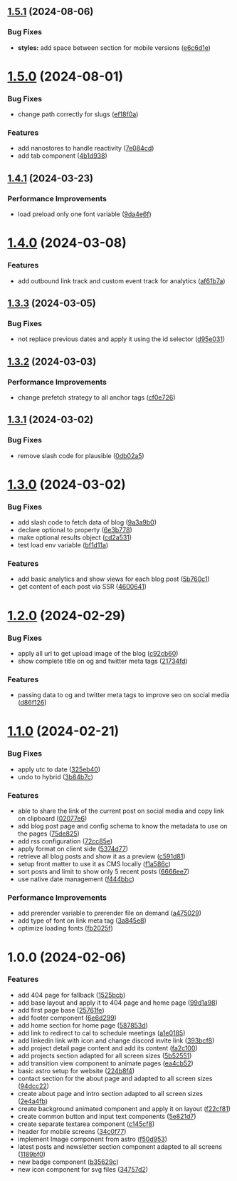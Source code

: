 ## [1.5.1](https://github.com/santychuycom/santychuy.com/compare/v1.5.0...v1.5.1) (2024-08-06)


### Bug Fixes

* **styles:** add space between section for mobile versions ([e6c6d1e](https://github.com/santychuycom/santychuy.com/commit/e6c6d1eb9bcf275cb0cdbb54a10ae1fc0da6cd34))

# [1.5.0](https://github.com/santychuycom/santychuy.com/compare/v1.4.1...v1.5.0) (2024-08-01)


### Bug Fixes

* change path correctly for slugs ([ef18f0a](https://github.com/santychuycom/santychuy.com/commit/ef18f0a05408b64e2d66728b62e0c173756337eb))


### Features

* add nanostores to handle reactivity ([7e084cd](https://github.com/santychuycom/santychuy.com/commit/7e084cd1220f2d8b779e9493ddcbfc03c6313866))
* add tab component ([4b1d938](https://github.com/santychuycom/santychuy.com/commit/4b1d93857c172109725a3a23dce07b715ee9456f))

## [1.4.1](https://github.com/santychuycom/santychuy.com/compare/v1.4.0...v1.4.1) (2024-03-23)


### Performance Improvements

* load preload only one font variable ([9da4e6f](https://github.com/santychuycom/santychuy.com/commit/9da4e6fe5bb73e90ca0b66ed132904d91f6f6a2e))

# [1.4.0](https://github.com/santychuycom/santychuy.com/compare/v1.3.3...v1.4.0) (2024-03-08)


### Features

* add outbound link track and custom event track for analytics ([af61b7a](https://github.com/santychuycom/santychuy.com/commit/af61b7a6fe0c42530aa6c96b5926a6b9bafe1a4e))

## [1.3.3](https://github.com/santychuycom/santychuy.com/compare/v1.3.2...v1.3.3) (2024-03-05)


### Bug Fixes

* not replace previous dates and apply it using the id selector ([d95e031](https://github.com/santychuycom/santychuy.com/commit/d95e0311a7c20127fcf7aef32fdb5b8e39e4e115))

## [1.3.2](https://github.com/santychuycom/santychuy.com/compare/v1.3.1...v1.3.2) (2024-03-03)


### Performance Improvements

* change prefetch strategy to all anchor tags ([cf0e726](https://github.com/santychuycom/santychuy.com/commit/cf0e726f715ace025c4b49fa0a967b60fc1b43f3))

## [1.3.1](https://github.com/santychuycom/santychuy.com/compare/v1.3.0...v1.3.1) (2024-03-02)


### Bug Fixes

* remove slash code for plausible ([0db02a5](https://github.com/santychuycom/santychuy.com/commit/0db02a5cb7397527b002535468a486f314e08bc3))

# [1.3.0](https://github.com/santychuycom/santychuy.com/compare/v1.2.0...v1.3.0) (2024-03-02)


### Bug Fixes

* add slash code to fetch data of blog ([9a3a9b0](https://github.com/santychuycom/santychuy.com/commit/9a3a9b09316e379c7a5ffad27024c60db3f28446))
* declare optional to property ([6e3b778](https://github.com/santychuycom/santychuy.com/commit/6e3b778f121bc22d73346c559cd002e1fdb4cb87))
* make optional results object ([cd2a531](https://github.com/santychuycom/santychuy.com/commit/cd2a531065f245c0ad1812daec4408f7f8dd375c))
* test load env variable ([bf1d11a](https://github.com/santychuycom/santychuy.com/commit/bf1d11a158ce9c435d782c4a90b362b4919e18ce))


### Features

* add basic analytics and show views for each blog post ([5b760c1](https://github.com/santychuycom/santychuy.com/commit/5b760c1cfb39f997e32d961b00b268bf2dddb4f8))
* get content of each post via SSR ([4600641](https://github.com/santychuycom/santychuy.com/commit/46006414ad6173e8c9326965ce83481394433163))

# [1.2.0](https://github.com/santychuycom/santychuy.com/compare/v1.1.0...v1.2.0) (2024-02-29)


### Bug Fixes

* apply all url to get upload image of the blog ([c92cb60](https://github.com/santychuycom/santychuy.com/commit/c92cb60558d8cb3a2f23d6af85fc507f57292f59))
* show complete title on og and twitter meta tags ([21734fd](https://github.com/santychuycom/santychuy.com/commit/21734fdb2a3b371c8a5c41f0d30b9fcefcdd8cce))


### Features

* passing data to og and twitter meta tags to improve seo on social media ([d86f126](https://github.com/santychuycom/santychuy.com/commit/d86f1266d9a67052be204feeca293a4be130f02b))

# [1.1.0](https://github.com/santychuycom/santychuy.com/compare/v1.0.0...v1.1.0) (2024-02-21)


### Bug Fixes

* apply utc to date ([325eb40](https://github.com/santychuycom/santychuy.com/commit/325eb409ca35012a1d3ac15141afd72e27390456))
* undo to hybrid ([3b84b7c](https://github.com/santychuycom/santychuy.com/commit/3b84b7ccdafc968581f50eedc03743be77b120fe))


### Features

* able to share the link of the current post on social media and copy link on clipboard ([02077e6](https://github.com/santychuycom/santychuy.com/commit/02077e6a36c6c316090762161a1471d641b12862))
* add blog post page and config schema to know the metadata to use on the pages ([75de825](https://github.com/santychuycom/santychuy.com/commit/75de8254ca0001b43b16737e3c8363d4c8c24aea))
* add rss configuration ([72cc85e](https://github.com/santychuycom/santychuy.com/commit/72cc85e49c87448f1319cb9ba823e922984647a2))
* apply format on client side ([5374d77](https://github.com/santychuycom/santychuy.com/commit/5374d7711afdd93f363838e325e7c3904ac715e7))
* retrieve all blog posts and show it as a preview ([c591d81](https://github.com/santychuycom/santychuy.com/commit/c591d81fad1a009c3e0a6c9cead51535806e7d62))
* setup front matter to use it as CMS locally ([f1a586c](https://github.com/santychuycom/santychuy.com/commit/f1a586c93507a42191cadb14cbc9e9f9de7731b2))
* sort posts and limit to show only 5 recent posts ([6666ee7](https://github.com/santychuycom/santychuy.com/commit/6666ee71b5f542d55f048043659c92e64d97a231))
* use native date management ([f444bbc](https://github.com/santychuycom/santychuy.com/commit/f444bbc044c43a87dad9f83ebe5e7f80bd22d9d9))


### Performance Improvements

* add prerender variable to prerender file on demand ([a475029](https://github.com/santychuycom/santychuy.com/commit/a475029446e1cc9efb2ee257e14b7b205ea13e8c))
* add type of font on link meta tag ([3a845e8](https://github.com/santychuycom/santychuy.com/commit/3a845e81df7f047024a438d4016136bd85a4d91a))
* optimize loading fonts ([fb2025f](https://github.com/santychuycom/santychuy.com/commit/fb2025f66484a6d2857c6af1b621ec2fb808b88c))

# 1.0.0 (2024-02-06)


### Features

* add 404 page for fallback ([1525bcb](https://github.com/santychuycom/santychuy.com/commit/1525bcb444f72401ca741a67b2d8bfc2f60e50a3))
* add base layout and apply it to 404 page and home page ([99d1a98](https://github.com/santychuycom/santychuy.com/commit/99d1a98b4c05a5d5d598c59179285d495fd8d45e))
* add first page base ([25761fe](https://github.com/santychuycom/santychuy.com/commit/25761fedb0987bfc96c96399f2dbb399d2b5c317))
* add footer component ([6e6d299](https://github.com/santychuycom/santychuy.com/commit/6e6d299a35b2c312fb43be75a08dad8877752d9a))
* add home section for home page ([587853d](https://github.com/santychuycom/santychuy.com/commit/587853d201721f9041531f794125586785730ae4))
* add link to redirect to cal to schedule meetings ([a1e0185](https://github.com/santychuycom/santychuy.com/commit/a1e01853422d34a09c708a23563e3d0afd193854))
* add linkedin link with icon and change discord invite link ([393bcf8](https://github.com/santychuycom/santychuy.com/commit/393bcf8bf3ed0f7e70b7235c5c509d59df52470a))
* add project detail page content and add its content ([fa2c100](https://github.com/santychuycom/santychuy.com/commit/fa2c100d5c982322084c19b904277936c4fb475b))
* add projects section adapted for all screen sizes ([5b52551](https://github.com/santychuycom/santychuy.com/commit/5b525515c7acd7c7e11e9a68dc08dbf938eff6a1))
* add transition view component to animate pages ([ea4cb52](https://github.com/santychuycom/santychuy.com/commit/ea4cb52aeb6f556ef294dd15ad93e49a32bb4fa7))
* basic astro setup for website ([224b8f4](https://github.com/santychuycom/santychuy.com/commit/224b8f4924168db48a47e63ddc8426fe649660d0))
* contact section for the about page and adapted to all screen sizes ([94dcc22](https://github.com/santychuycom/santychuy.com/commit/94dcc22ca961abccd3e950e4d78a6726d2db6f80))
* create about page and intro section adapted to all screen sizes ([2e4a4fb](https://github.com/santychuycom/santychuy.com/commit/2e4a4fb85bcf3ffaf5937361c26d46e2a17242ac))
* create background animated component and apply it on layout ([f22cf81](https://github.com/santychuycom/santychuy.com/commit/f22cf811c2e25be6a62d36819536d20ba0e92790))
* create common button and input text components ([5e821d7](https://github.com/santychuycom/santychuy.com/commit/5e821d7aebf8254f7d7327e1eb6797172424285c))
* create separate textarea component ([c145cf8](https://github.com/santychuycom/santychuy.com/commit/c145cf8f8b4a92e674584a7d4980d6dbf8a83ce5))
* header for mobile screens ([34c0f77](https://github.com/santychuycom/santychuy.com/commit/34c0f7795e5c1293cbc907df28331b4302078a80))
* implement Image component from astro ([f50d953](https://github.com/santychuycom/santychuy.com/commit/f50d9536f2533a221ac309f086fa51c68a31ec58))
* latest posts and newsletter section component adapted to all screens ([1189bf0](https://github.com/santychuycom/santychuy.com/commit/1189bf0123625102fca6ba284e34335177f60656))
* new badge component ([b35629c](https://github.com/santychuycom/santychuy.com/commit/b35629c0934c9bc01b994fe6b7e5d1fca8febe3e))
* new icon component for svg files ([34757d2](https://github.com/santychuycom/santychuy.com/commit/34757d281503150cf5ae6c0df9f2a4eb01189b56))
